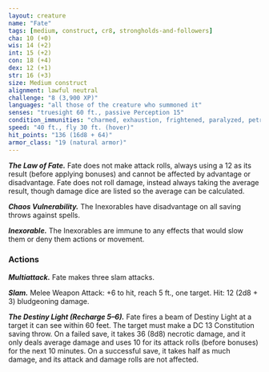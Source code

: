 ```yaml
---
layout: creature
name: "Fate"
tags: [medium, construct, cr8, strongholds-and-followers]
cha: 10 (+0)
wis: 14 (+2)
int: 15 (+2)
con: 18 (+4)
dex: 12 (+1)
str: 16 (+3)
size: Medium construct
alignment: lawful neutral
challenge: "8 (3,900 XP)"
languages: "all those of the creature who summoned it"
senses: "truesight 60 ft., passive Perception 15"
condition_immunities: "charmed, exhaustion, frightened, paralyzed, petrified, poisoned"
speed: "40 ft., fly 30 ft. (hover)"
hit_points: "136 (16d8 + 64)"
armor_class: "19 (natural armor)"
---
```


***The Law of Fate.*** Fate does not make attack rolls,
always using a 12 as its result (before applying
bonuses) and cannot be affected by advantage
or disadvantage. Fate does not roll damage,
instead always taking the average result, though
damage dice are listed so the average can be calculated.

***Chaos Vulnerability.*** The Inexorables have disadvantage
on all saving throws against spells.

***Inexorable.*** The Inexorables are immune to any
effects that would slow them or deny them
actions or movement.

### Actions

***Multiattack.*** Fate makes three slam attacks.

***Slam.*** Melee Weapon Attack: +6 to hit, reach 5 ft.,
one target. Hit: 12 (2d8 + 3) bludgeoning damage.

***The Destiny Light (Recharge 5–6).*** Fate fires
a beam of Destiny Light at a target it can see
within 60 feet. The target must make a DC 13
Constitution saving throw. On a failed save, it
takes 36 (8d8) necrotic damage, and it only deals
average damage and uses 10 for its attack rolls
(before bonuses) for the next 10 minutes. On a
successful save, it takes half as much damage,
and its attack and damage rolls are not affected.
